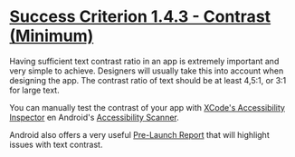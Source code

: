 # [Success Criterion 1.4.3 - Contrast (Minimum)](https://www.w3.org/WAI/WCAG21/Understanding/contrast-minimum.html)

Having sufficient text contrast ratio in an app is extremely important and very simple to achieve. Designers will usually take this into account when designing the app. The contrast ratio of text should be at least 4,5:1, or 3:1 for large text.

You can manually test the contrast of your app with [XCode's Accessibility Inspector](https://developer.apple.com/library/archive/documentation/Accessibility/Conceptual/AccessibilityMacOSX/OSXAXTestingApps.html) en Android's [Accessibility Scanner](https://developer.android.com/guide/topics/ui/accessibility/testing#accessibility-scanner). 

Android also offers a very useful [Pre-Launch Report](https://developer.android.com/guide/topics/ui/accessibility/testing#pre-launch-report) that will highlight issues with text contrast.

